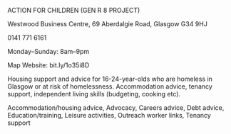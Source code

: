 ACTION FOR CHILDREN (GEN R 8 PROJECT)

Westwood Business Centre, 69 Aberdalgie Road, Glasgow G34 9HJ

0141 771 6161

Monday–Sunday: 8am–9pm

Map   Website: bit.ly/1o35i8D

Housing support and advice for 16-24-year-olds who are homeless in Glasgow or at risk of homelessness. Accommodation advice, tenancy support, independent living skills (budgeting, cooking etc).

Accommodation/housing advice, Advocacy, Careers advice, Debt advice, Education/training, Leisure activities, Outreach worker links, Tenancy support
